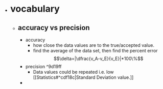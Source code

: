 - # vocabulary
	- ## accuracy vs precision
		- accuracy
			- how close the data values are to the true/accepted value.
			- find the average of the data set, then find the percent error $$\delta=|\dfrac{v_A-v_E}{v_E}|*100\%$$
		- precision ^9d19ff
			- Data values could be repeated i.e. low [[Statistics#^cdf18c|Standard Deviation value.]] 
		- 